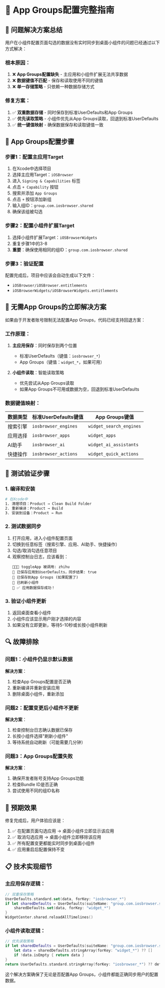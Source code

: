 # 🔧 App Groups配置完整指南

## 🎯 **问题解决方案总结**

用户在小组件配置页面勾选的数据没有实时同步到桌面小组件的问题已经通过以下方式解决：

### **根本原因**：
1. ❌ **App Groups配置缺失** - 主应用和小组件扩展无法共享数据
2. ❌ **数据键值不匹配** - 保存和读取使用不同的键值
3. ❌ **单一存储策略** - 只依赖一种数据存储方式

### **修复方案**：
1. ✅ **双重数据存储** - 同时保存到标准UserDefaults和App Groups
2. ✅ **优先读取策略** - 小组件优先从App Groups读取，回退到标准UserDefaults
3. ✅ **统一键值映射** - 确保数据保存和读取键值一致

## 🔧 **App Groups配置步骤**

### **步骤1：配置主应用Target**
1. 在Xcode中选择项目
2. 选择主应用Target：`iOSBrowser`
3. 进入 `Signing & Capabilities` 标签
4. 点击 `+ Capability` 按钮
5. 搜索并添加 `App Groups`
6. 点击 `+` 按钮添加新组
7. 输入组ID：`group.com.iosbrowser.shared`
8. 确保该组被勾选

### **步骤2：配置小组件扩展Target**
1. 选择小组件扩展Target：`iOSBrowserWidgets`
2. 重复步骤1中的3-8
3. **重要**：确保使用相同的组ID：`group.com.iosbrowser.shared`

### **步骤3：验证配置**
配置完成后，项目中应该会自动生成以下文件：
- `iOSBrowser/iOSBrowser.entitlements`
- `iOSBrowserWidgets/iOSBrowserWidgets.entitlements`

## 🚀 **无需App Groups的立即解决方案**

如果由于开发者账号限制无法配置App Groups，代码已经支持回退方案：

### **工作原理**：
1. **主应用保存**：同时保存到两个位置
   - 标准UserDefaults（键值：`iosbrowser_*`）
   - App Groups（键值：`widget_*`，如果可用）

2. **小组件读取**：智能读取策略
   - 优先尝试从App Groups读取
   - 如果App Groups不可用或数据为空，回退到标准UserDefaults

### **数据键值映射**：
| 数据类型 | 标准UserDefaults键值 | App Groups键值 |
|---------|-------------------|----------------|
| 搜索引擎 | `iosbrowser_engines` | `widget_search_engines` |
| 应用选择 | `iosbrowser_apps` | `widget_apps` |
| AI助手 | `iosbrowser_ai` | `widget_ai_assistants` |
| 快捷操作 | `iosbrowser_actions` | `widget_quick_actions` |

## 🧪 **测试验证步骤**

### **1. 编译和安装**
```bash
# 在Xcode中
1. 清理项目：Product → Clean Build Folder
2. 重新编译：Product → Build
3. 安装到设备：Product → Run
```

### **2. 测试数据同步**
1. 打开应用，进入小组件配置页面
2. 切换到任意标签（搜索引擎、应用、AI助手、快捷操作）
3. 勾选/取消勾选任意项目
4. 观察控制台日志，应该看到：
   ```
   🚨🚨🚨 toggleApp 被调用: zhihu
   🚨 已保存应用到UserDefaults，同步结果: true
   🚨 已保存到App Groups (如果配置了)
   🚨 已刷新小组件
   🚨 ✅ 应用数据保存成功！
   ```

### **3. 验证小组件更新**
1. 返回桌面查看小组件
2. 小组件应该显示用户刚才选择的内容
3. 如果没有立即更新，等待5-10秒或长按小组件刷新

## 🔍 **故障排除**

### **问题1：小组件仍显示默认数据**
**解决方案**：
1. 检查App Groups配置是否正确
2. 重新编译并重新安装应用
3. 删除桌面小组件，重新添加

### **问题2：配置变更后小组件不更新**
**解决方案**：
1. 检查控制台日志确认数据已保存
2. 长按小组件选择"刷新小组件"
3. 等待系统自动刷新（可能需要几分钟）

### **问题3：App Groups配置失败**
**解决方案**：
1. 确保开发者账号支持App Groups功能
2. 检查Bundle ID是否正确
3. 尝试使用不同的组ID名称

## 🎉 **预期效果**

修复完成后，用户体验应该是：
1. ✅ 在配置页面勾选应用 → 桌面小组件立即显示该应用
2. ✅ 取消勾选应用 → 桌面小组件立即移除该应用
3. ✅ 所有配置变更都能实时同步到桌面小组件
4. ✅ 应用重启后配置保持不变

## 📋 **技术实现细节**

### **主应用保存逻辑**：
```swift
// 双重保存策略
UserDefaults.standard.set(data, forKey: "iosbrowser_*")
if let sharedDefaults = UserDefaults(suiteName: "group.com.iosbrowser.shared") {
    sharedDefaults.set(data, forKey: "widget_*")
}
WidgetCenter.shared.reloadAllTimelines()
```

### **小组件读取逻辑**：
```swift
// 优先读取策略
if let sharedDefaults = UserDefaults(suiteName: "group.com.iosbrowser.shared") {
    let data = sharedDefaults.stringArray(forKey: "widget_*") ?? []
    if !data.isEmpty { return data }
}
return UserDefaults.standard.stringArray(forKey: "iosbrowser_*") ?? defaultData
```

这个解决方案确保了无论是否配置App Groups，小组件都能正确同步用户的配置数据。
